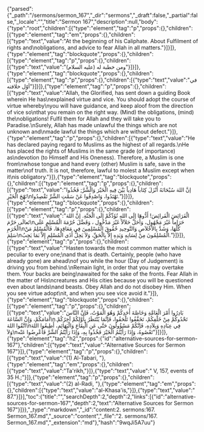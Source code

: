 {"parsed":{"_path":"/sermons/sermon_167","_dir":"sermons","_draft":false,"_partial":false,"_locale":"","title":"Sermon 167","description":null,"body":{"type":"root","children":[{"type":"element","tag":"p","props":{},"children":[{"type":"element","tag":"em","props":{},"children":[{"type":"text","value":"At the beginning of his Caliphate. About Fulfilment of rights and\nobligations, and advice to fear Allah in all matters."}]}]},{"type":"element","tag":"blockquote","props":{},"children":[{"type":"element","tag":"p","props":{},"children":[{"type":"text","value":"ومن خطبة له (عليه السلام)"}]}]},{"type":"element","tag":"blockquote","props":{},"children":[{"type":"element","tag":"p","props":{},"children":[{"type":"text","value":"في أوّل خلافته"}]}]},{"type":"element","tag":"p","props":{},"children":[{"type":"text","value":"Allah, the Glorified, has sent down a guiding Book wherein He has\nexplained virtue and vice. You should adopt the course of virtue whereby\nyou will have guidance, and keep aloof from the direction of vice so\nthat you remain on the right way. (Mind) the obligations, (mind) the\nobligations! Fulfil them for Allah and they will take you to Paradise.\nSurely, Allah has made unlawful the things which are not unknown and\nmade lawful the things which are without defect."}]},{"type":"element","tag":"p","props":{},"children":[{"type":"text","value":"He has declared paying regard to Muslims as the highest of all regards.\nHe has placed the rights of Muslims in the same grade (of importance) as\ndevotion (to Himself and His Oneness). Therefore, a Muslim is one from\nwhose tongue and hand every (other) Muslim is safe, save in the matter\nof truth. It is not, therefore, lawful to molest a Muslim except when it\nis obligatory."}]},{"type":"element","tag":"blockquote","props":{},"children":[{"type":"element","tag":"p","props":{},"children":[{"type":"text","value":"إنَّ اللهَ سُبْحَانَهُ أَنْزَلَ كِتَاباً هَادِياً بَيَّنَ فِيهِ الْخَيْرَ وَالْشَّرَّ; فَخُذُوا نَهْجَ الْخَيْرِ\nتَهْتَدُوا، وَاصْدِفُوا عَنْ سَمْتِ الشَّرِّ تَقْصِدُوا."}]}]},{"type":"element","tag":"blockquote","props":{},"children":[{"type":"element","tag":"p","props":{},"children":[{"type":"text","value":"الْفَرَائِضَ الْفَرائِضَ! أَدُّوهَا إلَى اللهِ تُؤَدِّكُمْ إِلَى الْجَنَّةِ. إنَّ اللهَ تَعالَى حَرَّمَ\nحَرَاماً غَيْرَ مَجْهُول، وَأَحَلَّ حَلاَلاً غَيْرَ مَدْخُول ، وَفَضَّلَ حُرْمَةَ الْمُسْلِمِ عَلَى الْحُرَمِ\nكُلِّهَا، وَشَدَّ بِالاْخْلاَصِ وَالتَّوحِيدِ حُقُوقَ الْمُسْلِمِينَ فِي مَعَاقِدِهَا، فَالْمُسْلِمُ مَنْ سَلِمَ\nالْمُسْلِمُونَ مِنْ لِسَانِهِ وَيَدِهِ إِلاَّ بِالْحَقِّ، وَلاَ يَحِلُّ أَذَى الْمُسْلِمِ إِلاَّ بَمَا يَجِبُ."}]}]},{"type":"element","tag":"p","props":{},"children":[{"type":"text","value":"Hasten towards the most common matter which is peculiar to every one;\nand that is death. Certainly, people (who have already gone) are ahead\nof you while the hour (Day of Judgement) is driving you from behind.\nRemain light, in order that you may overtake them. Your backs are being\nawaited for the sake of the fronts. Fear Allah in the matter of His\ncreatures and His cities because you will be questioned even about lands\nand beasts. Obey Allah and do not disobey Him. When you see virtue adopt\nit, and when you see vice avoid it."}]},{"type":"element","tag":"blockquote","props":{},"children":[{"type":"element","tag":"p","props":{},"children":[{"type":"text","value":"بَادِرُوا أَمْرَ الْعَامَّةِ وَخَاصَّةَ أَحَدِكُمْ وَهُوَ الْمَوْتُ، فَإنَّ النَّاسَ أَمَامَكُمْ، وَإِنَّ السَّاعَةَ\nتَحْدُوكُمْ مِنْ خَلْفِكُمْ، تَخَفَّفُوا تَلْحَقُوا، فَإنَّمَا يُنْتَظَرُ بِأَوَّلِكُمْ آخِرُكُمْ. اتَّقُوا اللهَ\nفِي عِبَادِهِ وَبِلاَدِهِ، فَإنَّكُمْ مَسْؤُولُونَ حَتَّى عَنِ الْبِقَاعِ وَالْبَهَائِمِ، أَطِيعُوا اللهَ وَلاَ\nتَعْصُوهُ، وَإِذَا رَأَيْتُمُ الْخَيْرَ فَخُذُوا بِهِ، وَإذَا رَأَيْتُمُ الشَّرَّ فَأَعْرِضُوا عَنْه"}]}]},{"type":"element","tag":"h2","props":{"id":"alternative-sources-for-sermon-167"},"children":[{"type":"text","value":"Alternative Sources for Sermon 167"}]},{"type":"element","tag":"p","props":{},"children":[{"type":"text","value":"(1) Al-Tabari, "},{"type":"element","tag":"em","props":{},"children":[{"type":"text","value":"Ta'rikh,"}]},{"type":"text","value":" V, 157, events of 35 H.;"}]},{"type":"element","tag":"p","props":{},"children":[{"type":"text","value":"(2) al-Radi, "},{"type":"element","tag":"em","props":{},"children":[{"type":"text","value":"al-Khasa'is,"}]},{"type":"text","value":" 87."}]}],"toc":{"title":"","searchDepth":2,"depth":2,"links":[{"id":"alternative-sources-for-sermon-167","depth":2,"text":"Alternative Sources for Sermon 167"}]}},"_type":"markdown","_id":"content:2. sermons:167. Sermon_167.md","_source":"content","_file":"2. sermons/167. Sermon_167.md","_extension":"md"},"hash":"9wqJi5A7uu"}